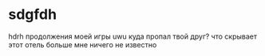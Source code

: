 # sdgfdh
hdrh
продолжения моей игры uwu
куда пропал твой друг? что скрывает этот отель больше мне ничего не известно

